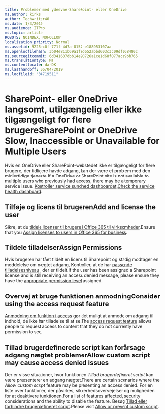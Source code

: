 ```yaml
---
title: Problemer med ydeevne-SharePoint- eller OneDrive
ms.author: kirks
author: Techwriter40
ms.date: 1/3/2019
ms.audience: ITPro
ms.topic: article
ROBOTS: NOINDEX, NOFOLLOW
localization_priority: Normal
ms.assetid: 9225ec0f-771f-4d7a-8157-e188953107aa
ms.openlocfilehash: 3b04e811b69a1f9d652abbd603c3c09df068480c
ms.sourcegitcommit: 6d341637dbb14e90726a1ce1d68f077ace9bb765
ms.translationtype: MT
ms.contentlocale: da-DK
ms.lasthandoff: 06/04/2019
ms.locfileid: "34719511"
---
```

# <a name="sharepoint-or-onedrive-slow-inaccessible-or-unavailable-for-multiple-users"></a><span data-ttu-id="89382-102">SharePoint- eller OneDrive langsomt, utilgængelig eller ikke tilgængeligt for flere brugere</span><span class="sxs-lookup"><span data-stu-id="89382-102">SharePoint or OneDrive Slow, Inaccessible or Unavailable for Multiple Users</span></span>

<span data-ttu-id="89382-103">Hvis en OneDrive eller SharePoint-webstedet ikke er tilgængeligt for flere brugere, der tidligere havde adgang, kan der være et problem med den midlertidige tjeneste.</span><span class="sxs-lookup"><span data-stu-id="89382-103">If a OneDrive or SharePoint site is not available to multiple users who previously had access, there may be a temporary service issue.</span></span> <span data-ttu-id="89382-104">[Kontroller service sundhed dashboardet](https://portal.office.com/adminportal/home#/servicehealth).</span><span class="sxs-lookup"><span data-stu-id="89382-104">[Check the service health dashboard](https://portal.office.com/adminportal/home#/servicehealth).</span></span>

## <a name="add-and-license-the-user"></a><span data-ttu-id="89382-105">Tilføje og licens til brugeren</span><span class="sxs-lookup"><span data-stu-id="89382-105">Add and license the user</span></span>

<span data-ttu-id="89382-106">Sikre, at du [tildele licenser til brugere i Office 365 til virksomheder](https://docs.microsoft.com/en-us/office365/admin/subscriptions-and-billing/assign-licenses-to-users?view=o365-worldwide&amp;tabs=One).</span><span class="sxs-lookup"><span data-stu-id="89382-106">Ensure that you [Assign licenses to users in Office 365 for business](https://docs.microsoft.com/en-us/office365/admin/subscriptions-and-billing/assign-licenses-to-users?view=o365-worldwide&amp;tabs=One).</span></span>


## <a name="assign-permissions"></a><span data-ttu-id="89382-107">Tildele tilladelser</span><span class="sxs-lookup"><span data-stu-id="89382-107">Assign Permissions</span></span>

<span data-ttu-id="89382-108">Hvis brugeren har fået tildelt en licens til Sharepoint og stadig modtager en meddelelse om nægtet adgang, Kontroller, at de har [passende tilladelsesniveau](https://docs.microsoft.com/en-us/sharepoint/understanding-permission-levels) , der er tildelt.</span><span class="sxs-lookup"><span data-stu-id="89382-108">If the user has been assigned a Sharepoint license and is still receiving an access denied message, please ensure they have the [appropriate permission level](https://docs.microsoft.com/en-us/sharepoint/understanding-permission-levels) assigned.</span></span>

## <a name="consider-using-the-access-request-feature"></a><span data-ttu-id="89382-109">Overvej at bruge funktionen anmodning</span><span class="sxs-lookup"><span data-stu-id="89382-109">Consider using the access request feature</span></span>

<span data-ttu-id="89382-110">[Anmodning om funktion i access](https://support.office.com/en-us/article/Set-up-and-manage-access-requests-94B26E0B-2822-49D4-929A-8455698654B3) gør det muligt at anmode om adgang til indhold, de ikke har tilladelse til at se.</span><span class="sxs-lookup"><span data-stu-id="89382-110">The [access request feature](https://support.office.com/en-us/article/Set-up-and-manage-access-requests-94B26E0B-2822-49D4-929A-8455698654B3) allows people to request access to content that they do not currently have permission to see.</span></span>

## <a name="allow-custom-script-may-cause-access-denied-issues"></a><span data-ttu-id="89382-111">Tillad brugerdefinerede script kan forårsage adgang nægtet problemer</span><span class="sxs-lookup"><span data-stu-id="89382-111">Allow custom script may cause access denied issues</span></span>

<span data-ttu-id="89382-112">Der er visse situationer, hvor funktionen *Tillad brugerdefineret script* kan være præsenterer en adgang nægtet.</span><span class="sxs-lookup"><span data-stu-id="89382-112">There are certain scenarios where the *Allow custom script* feature may be presenting an access denied.</span></span> <span data-ttu-id="89382-113">For en liste over funktioner, der påvirkes, sikkerhedsovervejelser og muligheden for at deaktivere funktionen.</span><span class="sxs-lookup"><span data-stu-id="89382-113">For a list of features affected, security considerations and the ability to disable the feature.</span></span> <span data-ttu-id="89382-114">Besøg [Tillad eller forhindre brugerdefineret script](https://docs.microsoft.com/en-us/sharepoint/allow-or-prevent-custom-script).</span><span class="sxs-lookup"><span data-stu-id="89382-114">Please visit [Allow or prevent custom script](https://docs.microsoft.com/en-us/sharepoint/allow-or-prevent-custom-script).</span></span>

